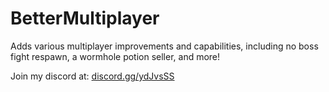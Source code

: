 # BetterMultiplayer
 Adds various multiplayer improvements and capabilities, including no boss fight respawn, a wormhole potion seller, and more!
 
 Join my discord at: [discord.gg/ydJvsSS](discord.gg/ydJvsSS)
